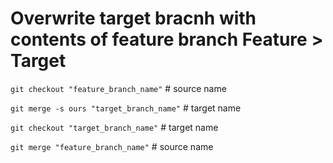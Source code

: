 # Overwrite target bracnh with contents of feature branch Feature > Target
``git checkout "feature_branch_name"``       # source name

``git merge -s ours "target_branch_name"``  # target name

``git checkout "target_branch_name"``       # target name

``git merge "feature_branch_name"``          # source name
